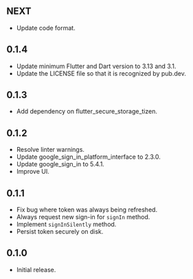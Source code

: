 ## NEXT

* Update code format.

## 0.1.4

* Update minimum Flutter and Dart version to 3.13 and 3.1.
* Update the LICENSE file so that it is recognized by pub.dev.

## 0.1.3

* Add dependency on flutter_secure_storage_tizen.

## 0.1.2

* Resolve linter warnings.
* Update google_sign_in_platform_interface to 2.3.0.
* Update google_sign_in to 5.4.1.
* Improve UI.

## 0.1.1

* Fix bug where token was always being refreshed.
* Always request new sign-in for `signIn` method.
* Implement `signInSilently` method.
* Persist token securely on disk.

## 0.1.0

* Initial release.
